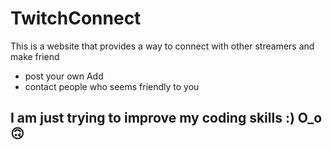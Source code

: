 # TwitchConnect

This is a website that provides a way to connect with other streamers and make friend 
* post your own Add
* contact people who seems friendly to you 

## I am just trying to improve my coding skills :) O_o 🙃